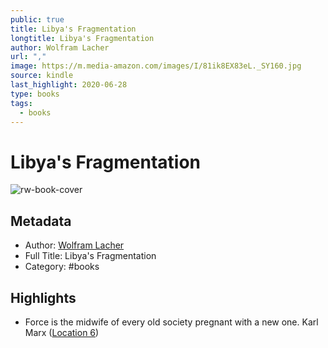 ```yaml
---
public: true
title: Libya's Fragmentation
longtitle: Libya's Fragmentation
author: Wolfram Lacher
url: ","
image: https://m.media-amazon.com/images/I/81ik8EX83eL._SY160.jpg
source: kindle
last_highlight: 2020-06-28
type: books
tags:
  - books
---
```

# Libya's Fragmentation

![rw-book-cover](https://m.media-amazon.com/images/I/81ik8EX83eL._SY160.jpg)

## Metadata
- Author: [Wolfram Lacher](Wolfram%20Lacher.md)
- Full Title: Libya's Fragmentation
- Category: #books

## Highlights
- Force is the midwife of every old society pregnant with a new one. Karl Marx ([Location 6](https://readwise.io/to_kindle?action=open&asin=B0832CZCZD&location=6))
